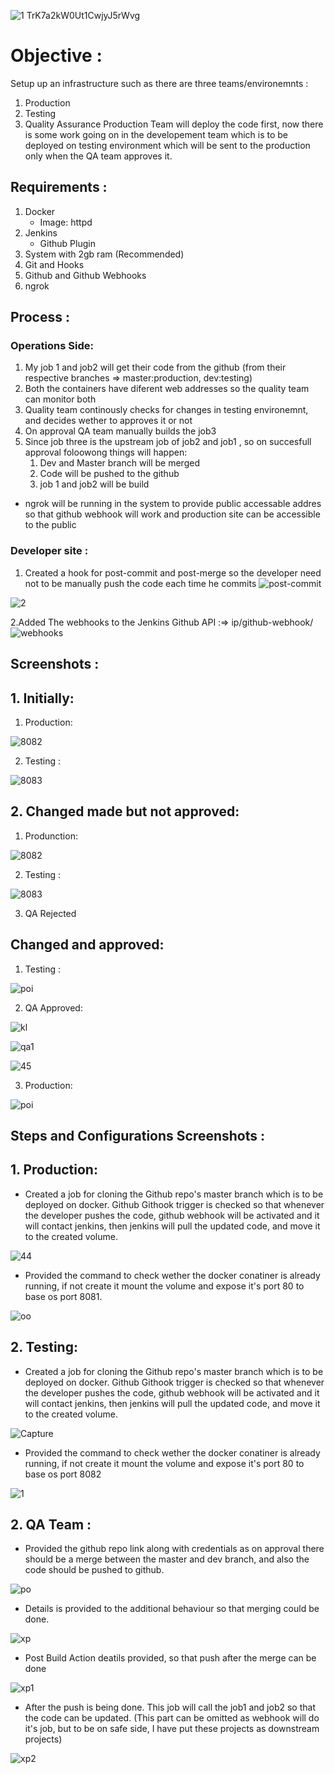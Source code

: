 ![1 TrK7a2kW0Ut1CwjyJ5rWvg](https://user-images.githubusercontent.com/66811679/84464572-bcd60280-ac29-11ea-9dff-04a0a922d390.png)

# Objective :

Setup up an infrastructure such as there are three teams/environemnts :

1. Production
2. Testing
3. Quality Assurance Production Team will deploy the code first, now there is some work going on in the developement team which is to be deployed on testing environment which will be sent to the production only when the QA team approves it.

## Requirements :

1. Docker
   - Image: httpd
2. Jenkins
   - Github Plugin
3. System with 2gb ram (Recommended)
4. Git and Hooks
5. Github and Github Webhooks 
6. ngrok


## Process :

### Operations Side:

1. My job 1 and job2 will get their code from the github (from their respective branches => master:production, dev:testing)
2. Both the containers have diferent web addresses so the quality team can monitor both
3. Quality team continously checks for changes in testing environemnt, and decides wether to approves it or not
4. On approval QA team manually builds the job3
5. Since job three is the upstream job of job2 and job1 , so on succesfull approval foloowong things will happen:
   1. Dev and Master branch will be merged
   2. Code will be pushed to the github
   3. job 1 and job2 will be build

- ngrok will be running in the system to provide public accessable addres so that github webhook will work and production site can be accessible to the public

### Developer site :

1. Created a hook for post-commit and post-merge so the developer need not to be manually push the code each time he commits
![post-commit](https://user-images.githubusercontent.com/66811679/84467167-222cf200-ac30-11ea-96c8-ab2b7be0d554.png)

![2](https://user-images.githubusercontent.com/66811679/84903066-7a198d80-b062-11ea-8b7c-63ba0cd8b051.PNG)



2.Added The webhooks to the Jenkins Github API :=> ip/github-webhook/
![webhooks](https://user-images.githubusercontent.com/64473684/84473373-94d8b480-aca6-11ea-82bf-ecb0e698d38c.jpg)
## Screenshots :

## 1. Initially:

1. Production:

![8082](https://user-images.githubusercontent.com/66811679/84866656-d8c51400-b02e-11ea-9f7e-2a009a5e9b8c.PNG)


2. Testing :

![8083](https://user-images.githubusercontent.com/66811679/84866827-1e81dc80-b02f-11ea-822b-de0aa946f7aa.PNG)
## 2. Changed made but not approved:

1. Produnction:

![8082](https://user-images.githubusercontent.com/66811679/84866656-d8c51400-b02e-11ea-9f7e-2a009a5e9b8c.PNG)

2. Testing :

![8083](https://user-images.githubusercontent.com/66811679/84866827-1e81dc80-b02f-11ea-822b-de0aa946f7aa.PNG)


3. QA Rejected

## Changed and approved:

1. Testing :

![poi](https://user-images.githubusercontent.com/66811679/84868004-db286d80-b030-11ea-8102-bab10ee030a9.PNG)

2. QA Approved:


![kl](https://user-images.githubusercontent.com/66811679/84886506-601f8100-b049-11ea-9db1-bcc28922ca4d.PNG)


![qa1](https://user-images.githubusercontent.com/66811679/84495389-f295de00-ac5f-11ea-9d17-47b6f834af84.jpg)

![45](https://user-images.githubusercontent.com/66811679/84981921-7598b780-b0ea-11ea-96ec-f4bc0f351305.PNG)


3. Production:

![poi](https://user-images.githubusercontent.com/66811679/84868004-db286d80-b030-11ea-8102-bab10ee030a9.PNG)


## Steps and Configurations Screenshots :

## 1. Production:

* Created a job for cloning the Github repo's master branch which is to be deployed on docker.
Github Githook trigger is checked so that whenever the developer pushes the code, github webhook will be activated and it will    contact jenkins, then jenkins will pull the updated code, and move it to the created volume.


![44](https://user-images.githubusercontent.com/66811679/84869621-204d9f00-b033-11ea-8b56-8bdc8bb34e68.PNG)

* Provided the command to check wether the docker conatiner is already running, if not create it mount the volume and expose it's port 80 to base os port 8081.


![oo](https://user-images.githubusercontent.com/66811679/84498431-81592980-ac65-11ea-824a-adc30a01bd24.PNG)


## 2. Testing:

* Created a job for cloning the Github repo's master branch which is to be deployed on docker.
Github Githook trigger is checked so that whenever the developer pushes the code, github webhook will be activated and it will contact jenkins, then jenkins will pull the updated code, and move it to the created volume.



![Capture](https://user-images.githubusercontent.com/66811679/84872225-753ee480-b036-11ea-8446-a45fedb7881e.PNG)

* Provided the command to check wether the docker conatiner is already running, if not create it mount the volume and expose it's port 80 to base os port 8082


![1](https://user-images.githubusercontent.com/66811679/84901700-b4822b00-b060-11ea-8290-40a2b81b0381.PNG)



## 2. QA Team :

* Provided the github repo link along with credentials as on approval there should be a merge between the master and dev branch, and also the code should be pushed to github.

![po](https://user-images.githubusercontent.com/66811679/84875567-f6987600-b03a-11ea-9d5b-132af60f9af2.PNG)


* Details is provided to the additional behaviour so that merging could be done.

![xp](https://user-images.githubusercontent.com/66811679/84506637-8376b480-ac74-11ea-856a-5f5959796cd6.PNG)

* Post Build Action deatils provided, so that push after the merge can be done

![xp1](https://user-images.githubusercontent.com/66811679/84506985-fed86600-ac74-11ea-951a-3211db29a491.PNG)

* After the push is being done. This job will call the job1 and job2 so that the code can be updated. (This part can be omitted as webhook will do it's job, but to be on safe side, I have put these projects as downstream projects)


![xp2](https://user-images.githubusercontent.com/66811679/84506975-f8e28500-ac74-11ea-8cb2-9e804cdd3848.PNG)

